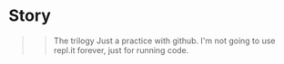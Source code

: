 # Story
>> The trilogy
Just a practice with github. 
I'm not going to use repl.it forever, just for running code. 
